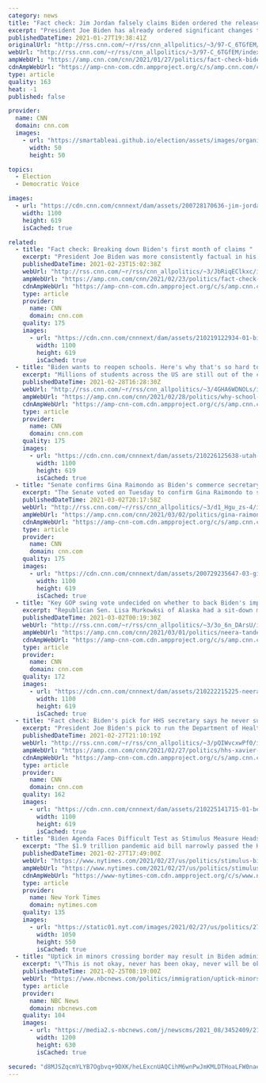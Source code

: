 ```yaml
---
category: news
title: "Fact check: Jim Jordan falsely claims Biden ordered the release of all undocumented immigrants "
excerpt: "President Joe Biden has already ordered significant changes to US immigration policy. But he has not issued an order that Republican Ohio Rep. Jim Jordan claims he did.\n    \n"
publishedDateTime: 2021-01-27T19:38:41Z
originalUrl: "http://rss.cnn.com/~r/rss/cnn_allpolitics/~3/97-C_6TGfEM/index.html"
webUrl: "http://rss.cnn.com/~r/rss/cnn_allpolitics/~3/97-C_6TGfEM/index.html"
ampWebUrl: "https://amp.cnn.com/cnn/2021/01/27/politics/fact-check-biden-order-release-immigrants-ice-jim-jordan-breitbart/index.html"
cdnAmpWebUrl: "https://amp-cnn-com.cdn.ampproject.org/c/s/amp.cnn.com/cnn/2021/01/27/politics/fact-check-biden-order-release-immigrants-ice-jim-jordan-breitbart/index.html"
type: article
quality: 163
heat: -1
published: false

provider:
  name: CNN
  domain: cnn.com
  images:
    - url: "https://smartableai.github.io/election/assets/images/organizations/cnn.com-50x50.jpg"
      width: 50
      height: 50

topics:
  - Election
  - Democratic Voice

images:
  - url: "https://cdn.cnn.com/cnnnext/dam/assets/200728170636-jim-jordan-barr-hearing-super-tease.jpg"
    width: 1100
    height: 619
    isCached: true

related:
  - title: "Fact check: Breaking down Biden's first month of claims "
    excerpt: "President Joe Biden was more consistently factual in his first month in office than his predecessor ever was in office. But Biden was not perfect himself.\n    \n"
    publishedDateTime: 2021-02-23T15:02:38Z
    webUrl: "http://rss.cnn.com/~r/rss/cnn_allpolitics/~3/JbRiqEClkxc/index.html"
    ampWebUrl: "https://amp.cnn.com/cnn/2021/02/23/politics/fact-check-biden-first-month-2021/index.html"
    cdnAmpWebUrl: "https://amp-cnn-com.cdn.ampproject.org/c/s/amp.cnn.com/cnn/2021/02/23/politics/fact-check-biden-first-month-2021/index.html"
    type: article
    provider:
      name: CNN
      domain: cnn.com
    quality: 175
    images:
      - url: "https://cdn.cnn.com/cnnnext/dam/assets/210219122934-01-biden-munich-security-conference-0219-super-tease.jpg"
        width: 1100
        height: 619
        isCached: true
  - title: "Biden wants to reopen schools. Here's why that's so hard to do"
    excerpt: "Millions of students across the US are still out of the classroom after nearly a year, fueling a heated debate among school districts, teachers and parents about the best -- and safest -- way to educate kids even as President Joe Biden pushes to get them back in buildings.\n    \n"
    publishedDateTime: 2021-02-28T16:28:30Z
    webUrl: "http://rss.cnn.com/~r/rss/cnn_allpolitics/~3/4GHA6WDNOLs/index.html"
    ampWebUrl: "https://amp.cnn.com/cnn/2021/02/28/politics/why-school-reopening-is-so-hard/index.html"
    cdnAmpWebUrl: "https://amp-cnn-com.cdn.ampproject.org/c/s/amp.cnn.com/cnn/2021/02/28/politics/why-school-reopening-is-so-hard/index.html"
    type: article
    provider:
      name: CNN
      domain: cnn.com
    quality: 175
    images:
      - url: "https://cdn.cnn.com/cnnnext/dam/assets/210226125638-utah-covid-classroom-0210-super-tease.jpg"
        width: 1100
        height: 619
        isCached: true
  - title: "Senate confirms Gina Raimondo as Biden's commerce secretary "
    excerpt: "The Senate voted on Tuesday to confirm Gina Raimondo to serve as President Joe Biden's secretary of commerce. The vote was 84-15.\n    \n"
    publishedDateTime: 2021-03-02T20:17:58Z
    webUrl: "http://rss.cnn.com/~r/rss/cnn_allpolitics/~3/d1_Hgu_zs-4/index.html"
    ampWebUrl: "https://amp.cnn.com/cnn/2021/03/02/politics/gina-raimondo-commerce-secretary-confirmation/index.html"
    cdnAmpWebUrl: "https://amp-cnn-com.cdn.ampproject.org/c/s/amp.cnn.com/cnn/2021/03/02/politics/gina-raimondo-commerce-secretary-confirmation/index.html"
    type: article
    provider:
      name: CNN
      domain: cnn.com
    quality: 175
    images:
      - url: "https://cdn.cnn.com/cnnnext/dam/assets/200729235647-03-gina-raimondo-lead-image-super-tease.jpg"
        width: 1100
        height: 619
        isCached: true
  - title: "Key GOP swing vote undecided on whether to back Biden's imperiled budget pick"
    excerpt: "Republican Sen. Lisa Murkowksi of Alaska had a sit-down meeting on Monday with Neera Tanden, President Joe Biden's nominee to lead the Office of Management and Budget, but has not decided yet if she will provide the crucial vote Tanden likely needs to be confirmed.\n    \n"
    publishedDateTime: 2021-03-02T00:19:30Z
    webUrl: "http://rss.cnn.com/~r/rss/cnn_allpolitics/~3/3o_6n_DArsU/index.html"
    ampWebUrl: "https://amp.cnn.com/cnn/2021/03/01/politics/neera-tanden-lisa-murkowski-meeting/index.html"
    cdnAmpWebUrl: "https://amp-cnn-com.cdn.ampproject.org/c/s/amp.cnn.com/cnn/2021/03/01/politics/neera-tanden-lisa-murkowski-meeting/index.html"
    type: article
    provider:
      name: CNN
      domain: cnn.com
    quality: 172
    images:
      - url: "https://cdn.cnn.com/cnnnext/dam/assets/210222215225-neera-tanden-0209-super-tease.jpg"
        width: 1100
        height: 619
        isCached: true
  - title: "Fact check: Biden's pick for HHS secretary says he never sued nuns as California attorney general"
    excerpt: "President Joe Biden's pick to run the Department of Health and Human Services, California's Attorney General Xavier Becerra, faced a good deal of criticism from Senate Republicans during his confirmation hearing last week over his qualifications, his stance on abortion and several lawsuits he took part"
    publishedDateTime: 2021-02-27T21:10:19Z
    webUrl: "http://rss.cnn.com/~r/rss/cnn_allpolitics/~3/pQIWvcxwPf0/index.html"
    ampWebUrl: "https://amp.cnn.com/cnn/2021/02/27/politics/hhs-xavier-becerra-nuns-sue-fact-check/index.html"
    cdnAmpWebUrl: "https://amp-cnn-com.cdn.ampproject.org/c/s/amp.cnn.com/cnn/2021/02/27/politics/hhs-xavier-becerra-nuns-sue-fact-check/index.html"
    type: article
    provider:
      name: CNN
      domain: cnn.com
    quality: 162
    images:
      - url: "https://cdn.cnn.com/cnnnext/dam/assets/210225141715-01-becerra-nomination-hearing-super-tease.jpg"
        width: 1100
        height: 619
        isCached: true
  - title: "Biden Agenda Faces Difficult Test as Stimulus Measure Heads to Senate"
    excerpt: "The $1.9 trillion pandemic aid bill narrowly passed the House, but now must maneuver through a procedural and political thicket in the Senate."
    publishedDateTime: 2021-02-27T17:49:00Z
    webUrl: "https://www.nytimes.com/2021/02/27/us/politics/stimulus-biden-senate-coronavirus.html"
    ampWebUrl: "https://www.nytimes.com/2021/02/27/us/politics/stimulus-biden-senate-coronavirus.amp.html"
    cdnAmpWebUrl: "https://www-nytimes-com.cdn.ampproject.org/c/s/www.nytimes.com/2021/02/27/us/politics/stimulus-biden-senate-coronavirus.amp.html"
    type: article
    provider:
      name: New York Times
      domain: nytimes.com
    quality: 135
    images:
      - url: "https://static01.nyt.com/images/2021/02/27/us/politics/27dc-stimulus-1/27dc-stimulus-1-facebookJumbo.jpg"
        width: 1050
        height: 550
        isCached: true
  - title: "Uptick in minors crossing border may result in Biden administration's building more shelters"
    excerpt: "\"This is not okay, never has been okay, never will be okay — no matter the administration or party,\" Rep. Alexandria Ocasio-Cortez tweeted."
    publishedDateTime: 2021-02-25T08:19:00Z
    webUrl: "https://www.nbcnews.com/politics/immigration/uptick-minors-crossing-border-may-result-biden-administration-building-more-n1258746"
    type: article
    provider:
      name: NBC News
      domain: nbcnews.com
    quality: 104
    images:
      - url: "https://media2.s-nbcnews.com/j/newscms/2021_08/3452409/210224-asylum-seekers-mexico-border-ew-1223p_ac6e4acbbe49eb52b585029006ff4169.nbcnews-fp-1200-630.jpg"
        width: 1200
        height: 630
        isCached: true

secured: "d8MJSZqcmYLYB7Ogbvq+9DXK/heLExcnUAQCihM6wnPwJmKMLDTHoaLFW0naeLBRXBaA5nblf8CoJLf8uUp9kS0q9k2QgGXcDvlpB+uF1C11CQFqDZkSskh5PqHfuZAEWe9Kw6BsRiHkNxMhT/TbYxQcaWu8xCryqjSo9j3ijcIsvrXG2wWQAvut89pSrLnVC1ORjD13lIyfcsmXA7CXrgf7TmRfC26yqSGd01C40lC8Qgz6XBM8t2rT8Xbbba5E21wAsmu841dQErSrsMEoA5jrcMCtggfRZ/DAeLrEe7fjv2F0QSeKFZuVxDQH2RBBLjFKUvsxem2FgxYdY2yh2LZJuipSAxmXVrfDJxMQI/4=;+l1h1l+JSm8Yclj97fn7jA=="
---
```


